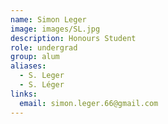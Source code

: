 ```yaml
---
name: Simon Leger
image: images/SL.jpg
description: Honours Student
role: undergrad
group: alum
aliases:
  - S. Leger
  - S. Léger
links:
  email: simon.leger.66@gmail.com
---
```

